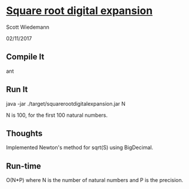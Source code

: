 # [Square root digital expansion](http://projecteuler.net/problem=80)
Scott Wiedemann

02/11/2017

## Compile It
ant


## Run It
java -jar ./target/squarerootdigitalexpansion.jar N

N is 100, for the first 100 natural numbers.

## Thoughts
Implemented Newton's method for sqrt(S) using BigDecimal.

## Run-time
O(N*P) where N is the number of natural numbers and P is the precision.
